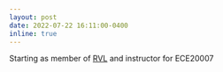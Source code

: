 ```yaml
---
layout: post
date: 2022-07-22 16:11:00-0400
inline: true
---
```


Starting as member of [RVL](https://engineering.purdue.edu/RVL/) and instructor for ECE20007